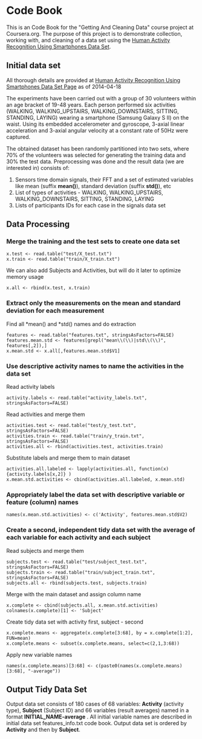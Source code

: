 Code Book
=============================

This is an Code Book for the "Getting And Cleaning Data" course project at Coursera.org. The purpose of this project is to demonstrate collection, working with, and cleaning of a data set using the [Human Activity Recognition Using Smartphones Data Set](http://archive.ics.uci.edu/ml/datasets/Human+Activity+Recognition+Using+Smartphones).

Initial data set
-------------------------
All thorough details are provided at [Human Activity Recognition Using Smartphones Data Set Page](http://archive.ics.uci.edu/ml/datasets/Human+Activity+Recognition+Using+Smartphones) as of 2014-04-18

The experiments have been carried out with a group of 30 volunteers within an age bracket of 19-48 years. Each person performed six activities (WALKING, WALKING_UPSTAIRS, WALKING_DOWNSTAIRS, SITTING, STANDING, LAYING) wearing a smartphone (Samsung Galaxy S II) on the waist. Using its embedded accelerometer and gyroscope, 3-axial linear acceleration and 3-axial angular velocity at a constant rate of 50Hz were captured. 

The obtained dataset has been randomly partitioned into two sets, where 70% of the volunteers was selected for generating the training data and 30% the test data. Preprocessing was done and the result data (we are interested in) consists of:

1. Sensors time domain signals, their FFT and a set of estimated variables like mean (suffix __mean()__), standard deviation (suffix __std()__), etc 
1. List of types of activities - WALKING, WALKING_UPSTAIRS, WALKING_DOWNSTAIRS, SITTING, STANDING, LAYING
1. Lists of participants IDs for each case in the signals data set

Data Processing
-------------------------

### Merge the training and the test sets to create one data set 
```{r}
x.test <- read.table("test/X_test.txt")
x.train <- read.table("train/X_train.txt")
```

We can also add Subjects and Activities, but will do it later to optimize memory usage

```{r}
x.all <- rbind(x.test, x.train)
```

### Extract only the measurements on the mean and standard deviation for each measurement

Find all *mean() and *std() names and do extraction

```{r}
features <- read.table("features.txt", stringsAsFactors=FALSE)
features.mean.std <- features[grepl("mean\\(\\)|std\\(\\)", features[,2]),]
x.mean.std <- x.all[,features.mean.std$V1]
```
### Use descriptive activity names to name the activities in the data set

Read activity labels
```{r}
activity.labels <- read.table("activity_labels.txt", stringsAsFactors=FALSE)
```

Read activities and merge them
```{r}
activities.test <- read.table("test/y_test.txt", stringsAsFactors=FALSE)
activities.train <- read.table("train/y_train.txt", stringsAsFactors=FALSE)
activities.all <- rbind(activities.test, activities.train)
```
Substitute labels and merge them to main dataset
```{r}
activities.all.labeled <- lapply(activities.all, function(x){activity.labels[x,2]} ) 
x.mean.std.activities <- cbind(activities.all.labeled, x.mean.std)
```

### Appropriately label the data set with descriptive variable or feature (column) names 
```{r}
names(x.mean.std.activities) <- c('Activity', features.mean.std$V2)
```

### Create a second, independent tidy data set with the average of each variable for each activity and each subject

Read subjects and merge them
```{r}
subjects.test <- read.table("test/subject_test.txt", stringsAsFactors=FALSE)
subjects.train <- read.table("train/subject_train.txt", stringsAsFactors=FALSE)
subjects.all <- rbind(subjects.test, subjects.train)
```

Merge with the main dataset and assign column name
```{r}
x.complete <- cbind(subjects.all, x.mean.std.activities)
colnames(x.complete)[1] <- 'Subject'
```

Create tidy data set with activity first, subject - second
```{r}
x.complete.means <- aggregate(x.complete[3:68], by = x.complete[1:2], FUN=mean)
x.complete.means <- subset(x.complete.means, select=c(2,1,3:68))
```
Apply new variable names
```{r}
names(x.complete.means)[3:68] <- c(paste0(names(x.complete.means)[3:68], "-average"))
```

Output Tidy Data Set
-------------------------
Output data set consists of 180 cases of 68 variables: __Activity__ (activity type), __Subject__ (Subject ID) and 66 variables (result averages) named in a format __INITIAL_NAME-average__ . All initial variable names are described in initial data set features_info.txt code book. Output data set is ordered by __Activity__ and then by __Subject__.

